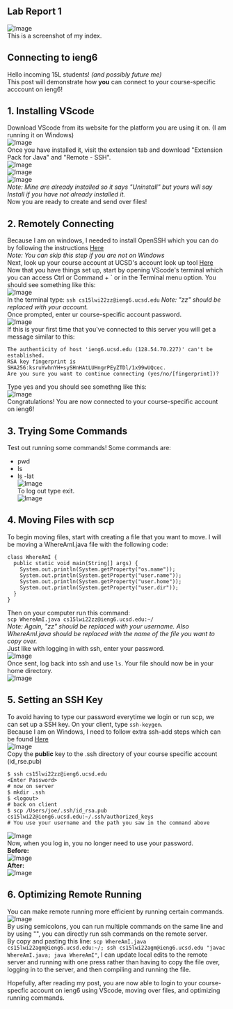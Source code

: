 ## Lab Report 1  
![Image](github.PNG)  
This is a screenshot of my index.  
  
## Connecting to ieng6  
Hello incoming 15L students! *(and possibly future me)*  
This post will demonstrate how **you** can connect to your course-specific acccount on ieng6!  

## **1. Installing VScode**  
Download VScode from its website for the platform you are using it on. (I am running it on Windows)  
![Image](LR1Wk2Photos/1_1.PNG)  
Once you have installed it, visit the extension tab and download "Extension Pack for Java" and "Remote - SSH".  
![Image](LR1Wk2Photos/1_2.PNG)  
![Image](LR1Wk2Photos/1_3.PNG)  
![Image](LR1Wk2Photos/1_4.PNG)  
*Note: Mine are already installed so it says "Uninstall" but yours will say Install if you have not already installed it.*  
Now you are ready to create and send over files!  
  
## **2. Remotely Connecting**  
Because I am on windows, I needed to install OpenSSH which you can do by following the instructions [Here](https://docs.microsoft.com/en-us/windows-server/administration/openssh/openssh_install_firstuse)  
*Note: You can skip this step if you are not on Windows*  
Next, look up your course account at UCSD's account look up tool [Here](https://sdacs.ucsd.edu/~icc/index.php)  
Now that you have things set up, start by opening VScode's terminal which you can access Ctrl or Command + ` or in the Terminal menu option. You should see something like this:  
![Image](LR1Wk2Photos/2_1.PNG)  
In the terminal type: ```ssh cs15lwi22zz@ieng6.ucsd.edu```
*Note: "zz" should be replaced with your account.*  
Once prompted, enter ur course-specific account password.  
![Image](LR1Wk2Photos/2_2.PNG)  
If this is your first time that you've connected to this server you will get a message similar to this:  
```
The authenticity of host 'ieng6.ucsd.edu (128.54.70.227)' can't be established.
RSA key fingerprint is SHA256:ksruYwhnYH+sySHnHAtLUHngrPEyZTDl/1x99wUQcec.
Are you sure you want to continue connecting (yes/no/[fingerprint])? 
```  
Type yes and you should see somethng like this:  
![Image](LR1Wk2Photos/2_3.PNG)  
Congratulations! You are now connected to your course-specific account on ieng6!  
  
## **3. Trying Some Commands**  
Test out running some commands! Some commands are:  
* pwd  
* ls  
* ls -lat  
![Image](LR1Wk2Photos/3_1.PNG)  
To log out type exit.  
![Image](LR1Wk2Photos/3_2.PNG)  
  
## **4. Moving Files with scp**  
To begin moving files, start with creating a file that you want to move. I will be moving a WhereAmI.java file with the following code:  
```
class WhereAmI {
  public static void main(String[] args) {
    System.out.println(System.getProperty("os.name"));
    System.out.println(System.getProperty("user.name"));
    System.out.println(System.getProperty("user.home"));
    System.out.println(System.getProperty("user.dir"));
  }
}
```
Then on your computer run this command:  
```scp WhereAmI.java cs15lwi22zz@ieng6.ucsd.edu:~/```  
*Note: Again, "zz" should be replaced with your username. Also WhereAmI.java should be replaced with the name of the file you want to copy over.*  
Just like with logging in with ssh, enter your password.  
![Image](LR1Wk2Photos/4_1.PNG)  
Once sent, log back into ssh and use ```ls```. Your file should now be in your home directory.  
![Image](LR1Wk2Photos/4_2.PNG)  
  
## **5. Setting an SSH Key**  
To avoid having to type our password everytime we login or run scp, we can set up a SSH key. On your client, type ```ssh-keygen```.  
Because I am on Windows, I need to follow extra ssh-add steps which can be found [Here](https://docs.microsoft.com/en-us/windows-server/administration/openssh/openssh_keymanagement#user-key-generation)  
![Image](LR1Wk2Photos/5_1.PNG)  
Copy the **public** key to the .ssh directory of your course specific account (id_rse.pub)  
```
$ ssh cs15lwi22zz@ieng6.ucsd.edu
<Enter Password>
# now on server
$ mkdir .ssh
$ <logout>
# back on client
$ scp /Users/joe/.ssh/id_rsa.pub cs15lwi22@ieng6.ucsd.edu:~/.ssh/authorized_keys
# You use your username and the path you saw in the command above
```
![Image](LR1Wk2Photos/5_2.PNG)  
Now, when you log in, you no longer need to use your password.  
**Before:**  
![Image](LR1Wk2Photos/5_4.jpg)  
**After:**  
![Image](LR1Wk2Photos/5_3.PNG)  
  
## **6. Optimizing Remote Running**  
You can make remote running more efficient by running certain commands.  
![Image](LR1Wk2Photos/6_1.PNG)  
By using semicolons, you can run multiple commands on the same line and by using "", you can directly run ssh commands on the remote server.  
By copy and pasting this line: ```scp WhereAmI.java cs15lwi22agm@ieng6.ucsd.edu:~/; ssh cs15lwi22agm@ieng6.ucsd.edu "javac WhereAmI.java; java WhereAmI"```, I can update local edits to the remote server and running with one press rather than having to copy the file over, logging in to the server, and then compiling and running the file.    
  
Hopefully, after reading my post, you are now able to login to your course-specfic account on ieng6 using VScode, moving over files, and optimizing running commands.  